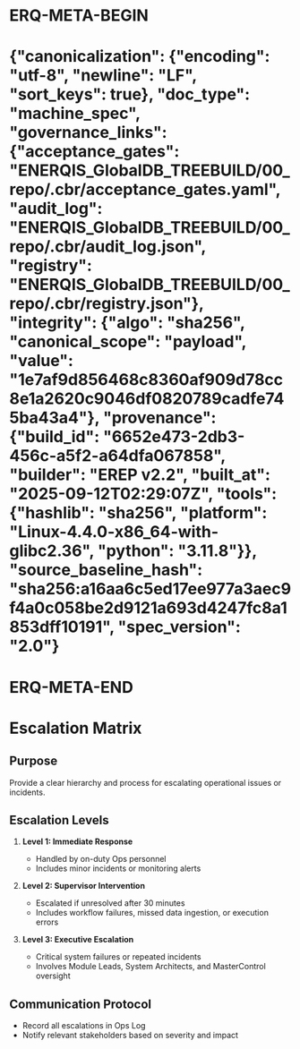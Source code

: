 # ERQ-META-BEGIN
# {"canonicalization": {"encoding": "utf-8", "newline": "LF", "sort_keys": true}, "doc_type": "machine_spec", "governance_links": {"acceptance_gates": "ENERQIS_GlobalDB_TREEBUILD/00_repo/.cbr/acceptance_gates.yaml", "audit_log": "ENERQIS_GlobalDB_TREEBUILD/00_repo/.cbr/audit_log.json", "registry": "ENERQIS_GlobalDB_TREEBUILD/00_repo/.cbr/registry.json"}, "integrity": {"algo": "sha256", "canonical_scope": "payload", "value": "1e7af9d856468c8360af909d78cc8e1a2620c9046df0820789cadfe745ba43a4"}, "provenance": {"build_id": "6652e473-2db3-456c-a5f2-a64dfa067858", "builder": "EREP v2.2", "built_at": "2025-09-12T02:29:07Z", "tools": {"hashlib": "sha256", "platform": "Linux-4.4.0-x86_64-with-glibc2.36", "python": "3.11.8"}}, "source_baseline_hash": "sha256:a16aa6c5ed17ee977a3aec9f4a0c058be2d9121a693d4247fc8a1853dff10191", "spec_version": "2.0"}
# ERQ-META-END
# Escalation Matrix

## Purpose
Provide a clear hierarchy and process for escalating operational issues or incidents.

## Escalation Levels
1. **Level 1: Immediate Response**
   - Handled by on-duty Ops personnel
   - Includes minor incidents or monitoring alerts

2. **Level 2: Supervisor Intervention**
   - Escalated if unresolved after 30 minutes
   - Includes workflow failures, missed data ingestion, or execution errors

3. **Level 3: Executive Escalation**
   - Critical system failures or repeated incidents
   - Involves Module Leads, System Architects, and MasterControl oversight

## Communication Protocol
- Record all escalations in Ops Log
- Notify relevant stakeholders based on severity and impact
